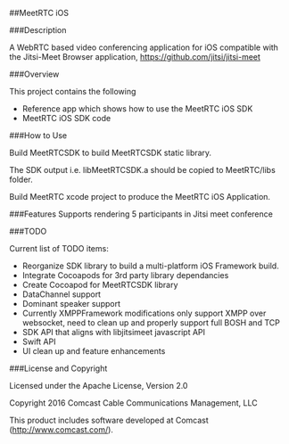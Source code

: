 ##MeetRTC iOS

###Description

A WebRTC based video conferencing application for iOS compatible with the Jitsi-Meet Browser application, https://github.com/jitsi/jitsi-meet

###Overview

This project contains the following 

* Reference app which shows how to use the MeetRTC iOS SDK 
* MeetRTC iOS SDK code

###How to Use

Build MeetRTCSDK to build MeetRTCSDK static library.

The SDK output i.e. libMeetRTCSDK.a should be copied to MeetRTC/libs folder.

Build MeetRTC xcode project to produce the MeetRTC iOS Application.

###Features
Supports rendering 5 participants in Jitsi meet conference

###TODO

Current list of TODO items:

* Reorganize SDK library to build a multi-platform iOS Framework build.
* Integrate Cocoapods for 3rd party library dependancies
* Create Cocoapod for MeetRTCSDK library
* DataChannel support
* Dominant speaker support
* Currently XMPPFramework modifications only support XMPP over websocket, need to clean up and properly support full BOSH and TCP
* SDK API that aligns with libjitsimeet javascript API
* Swift API
* UI clean up and feature enhancements


###License and Copyright

Licensed under the Apache License, Version 2.0

Copyright 2016 Comcast Cable Communications Management, LLC

This product includes software developed at Comcast (http://www.comcast.com/).
